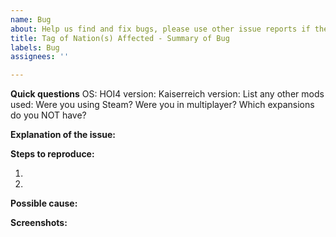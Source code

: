 ```yaml
---
name: Bug
about: Help us find and fix bugs, please use other issue reports if they are more specific about your issue
title: Tag of Nation(s) Affected - Summary of Bug
labels: Bug
assignees: ''

---
```


**Quick questions**
OS:
HOI4 version:
Kaiserreich version:
List any other mods used:
Were you using Steam?
Were you in multiplayer?
Which expansions do you NOT have?

**Explanation of the issue:**


**Steps to reproduce:**

1.

2.

**Possible cause:**


**Screenshots:**
